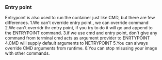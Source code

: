 ### Entry point

Entrypoint is also used to run the container just like CMD, but there are few differences.
1.We can't override entry point , we can override command
2.We can't overridr thr entry point, if you try to do it will go and append to the ENTRYPOINT command.
3.if we use cmd and entry point, don't give any command from terminal cmd acts as argument provider to ENRTYPOINT
4.CMD will supply default arguments to NETRYPOINT
5.You can always override CMD arguments from runtime.
6.You can stop misusing your image with other commands.